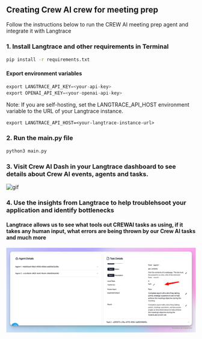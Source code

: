 ## Creating Crew AI crew for meeting prep
Follow the instructions below to run the CREW AI meeting prep agent and integrate it with Langtrace

### 1. Install Langtrace and other requirements in Terminal

```bash
pip install -r requirements.txt
```
#### Export environment variables
```python
export LANGTRACE_API_KEY=<your-api-key>
export OPENAI_API_KEY=<your-openai-api-key>
```

Note: If you are self-hosting, set the LANGTRACE_API_HOST environment variable to the URL of your Langtrace instance.

```
export LANGTRACE_API_HOST=<your-langtrace-instance-url>
```

### 2. Run the main.py file 
```python
python3 main.py
```
### 3. Visit Crew AI Dash in your Langtrace dashboard to see details about Crew AI events, agents and tasks.

![gif](./assets/lgtr.gif)

### 4. Use the insights from Langtrace to help troublehsoot your application and identify bottlenecks

#### Langtrace allows us to see what tools out CREWAI tasks as using, if it takes any human input, what errors are being thrown by our Crew AI tasks and much more

![image](./assets/agent.png)